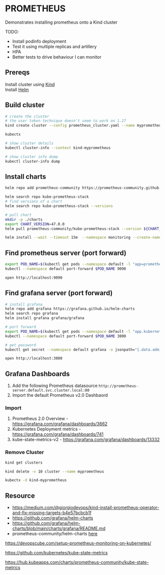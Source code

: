 # PROMETHEUS

Demonstrates installing prometheus onto a Kind cluster

TODO:

* Install podinfo deployment  
* Test it using multiple replicas and artillery
* HPA
* Better tests to drive behaviour I can monitor

## Prereqs

Install cluster using [Kind](https://github.com/chrisguest75/kind_examples)  
Install [Helm](https://helm.sh/docs/intro/install/)  

## Build cluster

```sh
# create the cluster
# the user token technique doesn't seem to work on 1.27
kind create cluster --config prometheus_cluster.yaml --name myprometheus --image kindest/node:v1.21.14@sha256:8a4e9bb3f415d2bb81629ce33ef9c76ba514c14d707f9797a01e3216376ba093

kubectx

# show cluster details
kubectl cluster-info --context kind-myprometheus

# show cluster info dump
kubectl cluster-info dump
```

## Install charts

```bash
helm repo add prometheus-community https://prometheus-community.github.io/helm-charts

helm search repo kube-prometheus-stack
# find versions of a chart 
helm search repo kube-prometheus-stack --versions

# pull chart
mkdir -p ./charts
export CHART_VERSION=47.0.0
helm pull prometheus-community/kube-prometheus-stack --version ${CHART_VERSION} --untar --untardir ./charts/prometheus-${CHART_VERSION}

helm install --wait --timeout 15m  --namespace monitoring --create-namespace --repo https://prometheus-community.github.io/helm-charts kube-prometheus-stack kube-prometheus-stack

```

## Find prometheus server (port forward)

```sh
export POD_NAME=$(kubectl get pods --namespace default -l "app=prometheus,component=server" -o jsonpath="{.items[0].metadata.name}")
kubectl --namespace default port-forward $POD_NAME 9090

open http://localhost:9090       
```

## Find grafana server (port forward)

```sh
# install grafana
helm repo add grafana https://grafana.github.io/helm-charts
helm search repo grafana
helm install grafana grafana/grafana 

# port forward
export POD_NAME=$(kubectl get pods --namespace default -l "app.kubernetes.io/name=grafana,app.kubernetes.io/instance=grafana" -o jsonpath="{.items[0].metadata.name}")
kubectl --namespace default port-forward $POD_NAME 3000

# get password
kubectl get secret --namespace default grafana -o jsonpath="{.data.admin-password}" | base64 --decode ; echo

open http://localhost:3000     
```

## Grafana Dashboards

1. Add the following Prometheus datasource `http://prometheus-server.default.svc.cluster.local:80`
1. Import the default Prometheus v2.0 Dashbaord 

### Import

1. Prometheus 2.0 Overview - https://grafana.com/grafana/dashboards/3662
1. Kubernetes Deployment metrics - https://grafana.com/grafana/dashboards/741
1. kube-state-metrics-v2 - https://grafana.com/grafana/dashboards/13332


### Remove Cluster

```sh
kind get clusters   

kind delete -v 10 cluster --name myprometheus

kubectx -d kind-myprometheus  
```

## Resource

* https://medium.com/@giorgiodevops/kind-install-prometheus-operator-and-fix-missing-targets-b4e57bcbcb1f
* https://github.com/grafana/helm-charts
* https://github.com/grafana/helm-charts/blob/main/charts/grafana/README.md
* prometheus-community/helm-charts [here](https://github.com/prometheus-community/helm-charts)

https://devopscube.com/setup-prometheus-monitoring-on-kubernetes/

https://github.com/kubernetes/kube-state-metrics

https://hub.kubeapps.com/charts/prometheus-community/kube-state-metrics




